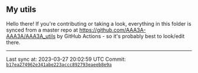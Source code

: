 ## My utils

Hello there! If you're contributing or taking a look, everything in this folder
is synced from a master repo at https://github.com/AAA3A-AAA3A/AAA3A_utils by GitHub Actions -
so it's probably best to look/edit there.

---

Last sync at: 2023-03-27 20:02:59 UTC
Commit: [`b17ea274962e341abe223accc892793eaeeb8e9a`](https://github.com/AAA3A-AAA3A/AAA3A_utils/commit/b17ea274962e341abe223accc892793eaeeb8e9a)
